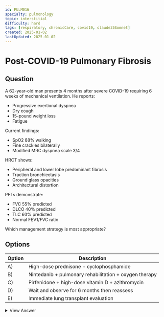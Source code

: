 ```yaml
---
id: PULM016
specialty: pulmonology
topic: interstitial
difficulty: hard
tags: [respiratory, chronicCare, covid19, claude35Sonnet]
created: 2025-01-02
lastUpdated: 2025-01-02
---
```


# Post-COVID-19 Pulmonary Fibrosis

## Question
A 62-year-old man presents 4 months after severe COVID-19 requiring 6 weeks of mechanical ventilation. He reports:
- Progressive exertional dyspnea
- Dry cough
- 15-pound weight loss
- Fatigue

Current findings:
- SpO2 88% walking
- Fine crackles bilaterally
- Modified MRC dyspnea scale 3/4

HRCT shows:
- Peripheral and lower lobe predominant fibrosis
- Traction bronchiectasis
- Ground glass opacities
- Architectural distortion

PFTs demonstrate:
- FVC 55% predicted
- DLCO 40% predicted
- TLC 60% predicted
- Normal FEV1/FVC ratio

Which management strategy is most appropriate?

## Options
| Option | Description |
|--------|-------------|
| A)     | High-dose prednisone + cyclophosphamide |
| B)     | Nintedanib + pulmonary rehabilitation + oxygen therapy |
| C)     | Pirfenidone + high-dose vitamin D + azithromycin |
| D)     | Wait and observe for 6 months then reassess |
| E)     | Immediate lung transplant evaluation |

<details>
<summary>View Answer</summary>

## Correct Answer
B

## Explanation
1. Clinical Pattern Recognition:
   - Post-COVID ILD pattern
   - Progressive fibrotic phenotype
   - Significant functional impairment
   - Features similar to IPF

2. Treatment Strategy Rationale:
   - Nintedanib:
     * Proven effective in progressive fibrosing ILD
     * INBUILD trial data applicable
     * Targets multiple fibrotic pathways
   
   - Pulmonary rehabilitation:
     * Improves exercise capacity
     * Reduces dyspnea
     * Enhances quality of life
   
   - Oxygen therapy:
     * Indicated for exertional desaturation
     * Prevents secondary complications
     * Improves exercise tolerance

3. Pathophysiologic Considerations:
   - Post-inflammatory fibrosis
   - Aberrant wound healing
   - Epithelial injury/repair
   - Mechanical stress from ventilation

4. Why Other Options Are Suboptimal:
   - A) No evidence for immunosuppression
   - C) Pirfenidone not studied in this context
   - D) Too passive given progression
   - E) Premature without trying medical therapy

## References
- INBUILD Trial (NEJM 2019)
- ATS/ERS COVID-ILD Guideline 2022
- Lancet Respiratory Medicine: "Post-COVID Fibrosis"
- AJRCCM: "COVID-19 Interstitial Lung Disease"
</details>
